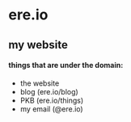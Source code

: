 # ere.io

## my website

#### things that are under the domain:
- the website
- blog (ere.io/blog)
- PKB (ere.io/things)
- my email (@ere.io)

